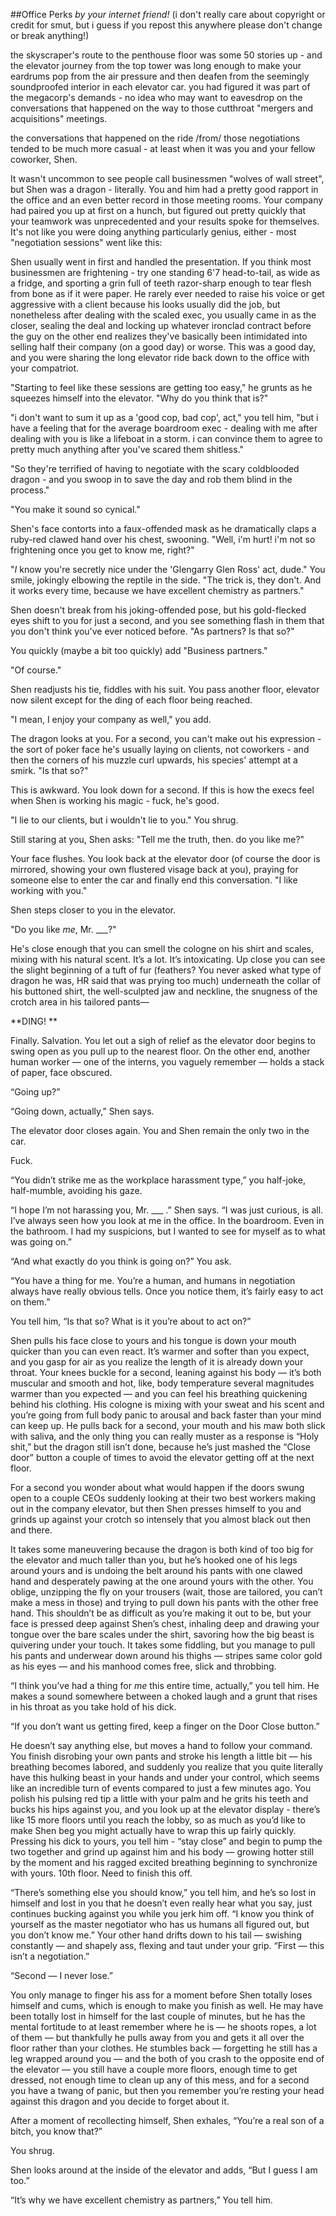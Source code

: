 ##Office Perks
*by your internet friend!*
(i don't really care about copyright or credit for smut, but i guess if you repost this anywhere please don't change or break anything!)

the skyscraper's route to the penthouse floor was some 50 stories up - and the elevator journey from the top tower was long enough to make your eardrums pop from the air pressure and then deafen from the seemingly soundproofed interior in each elevator car. you had figured it was part of the megacorp's demands - no idea who may want to eavesdrop on the conversations that happened on the way to those cutthroat "mergers and acquisitions" meetings. 

the conversations that happened on the ride /from/ those negotiations tended to be much more casual - at least when it was you and your fellow coworker, Shen. 

It wasn't uncommon to see people call businessmen "wolves of wall street", but Shen was a dragon - literally. You and him had a pretty good rapport in the office and an even better record in those meeting rooms. Your company had paired you up at first on a hunch, but figured out pretty quickly that your teamwork was unprecedented and your results spoke for themselves. It's not like you were doing anything particularly genius, either - most "negotiation sessions" went like this: 

Shen usually went in first and handled the presentation. If you think most businessmen are frightening - try one standing 6'7 head-to-tail, as wide as a fridge, and sporting a grin full of teeth razor-sharp enough to tear flesh from bone as if it were paper. He rarely ever needed to raise his voice or get aggressive with a client because his looks usually did the job, but nonetheless after dealing with the scaled exec, you usually came in as the closer, sealing the deal and locking up whatever ironclad contract before the guy on the other end realizes they've basically been intimidated into selling half their company (on a good day) or worse. This was a good day, and you were sharing the long elevator ride back down to the office with your compatriot. 

"Starting to feel like these sessions are getting too easy," he grunts as he squeezes himself into the elevator. "Why do you think that is?"

"i don't want to sum it up as a 'good cop, bad cop', act," you tell him, "but i have a feeling that for the average boardroom exec - dealing with me after dealing with you is like a lifeboat in a storm. i can convince them to agree to pretty much anything after you've scared them shitless."

"So they're terrified of having to negotiate with the scary coldblooded dragon - and you swoop in to save the day and rob them blind in the process."

"You make it sound so cynical."

Shen's face contorts into a faux-offended mask as he dramatically claps a ruby-red clawed hand over his chest, swooning. "Well, i'm hurt! i'm not so frightening once you get to know me, right?"

"*I* know you're secretly nice under the 'Glengarry Glen Ross' act, dude." You smile, jokingly elbowing the reptile in the side. "The trick is, they don't. And it works every time, because we have excellent chemistry as partners."

Shen doesn't break from his joking-offended pose, but his gold-flecked eyes shift to you for just a second, and you see something flash in them that you don't think you've ever noticed before. "As partners? Is that so?"

You quickly (maybe a bit too quickly) add "Business partners."

"Of course." 

Shen readjusts his tie, fiddles with his suit. You pass another floor, elevator now silent except for the ding of each floor being reached.

"I mean, I enjoy your company as well," you add. 

The dragon looks at you. For a second, you can't make out his expression - the sort of poker face he's usually laying on clients, not coworkers - and then the corners of his muzzle curl upwards, his species' attempt at a smirk. "Is that so?"  

This is awkward. You look down for a second.  If this is how the execs feel when Shen is working his magic - fuck, he's good.

"I lie to our clients, but i wouldn't lie to you." You shrug.

Still staring at you, Shen asks: "Tell me the truth, then. do you like me?"

Your face flushes. You look back at the elevator door (of course the door is mirrored, showing your own flustered visage back at you), praying for someone else to enter the car and finally end this conversation. "I like working with you."

Shen steps closer to you in the elevator. 

"Do you like *me*, Mr. ___?"

He's close enough that you can smell the cologne on his shirt and scales, mixing with his natural scent. It’s a lot. It’s intoxicating. Up close you can see the slight beginning of a tuft of fur (feathers? You never asked what type of dragon he was, HR said that was prying too much) underneath the collar of his buttoned shirt, the well-sculpted jaw and neckline, the snugness of the crotch area in his tailored pants— 

**DING! **

Finally. Salvation. You let out a sigh of relief as the elevator door begins to swing open as you pull up to the nearest floor. On the other end, another human worker — one of the interns, you vaguely remember — holds a stack of paper, face obscured.

“Going up?”

“Going down, actually,” Shen says. 

The elevator door closes again. You and Shen remain the only two in the car.

Fuck.

“You didn’t strike me as the workplace harassment type,” you half-joke, half-mumble, avoiding his gaze.

“I hope I’m not harassing you, Mr. ___ .” Shen says. “I was just curious, is all. I’ve always seen how you look at me in the office. In the boardroom. Even in the bathroom. I had my suspicions, but I wanted to see for myself as to what was going on.” 

“And what exactly do you think is going on?” You ask.

“You have a thing for me. You’re a human, and humans in negotiation always have really obvious tells. Once you notice them, it’s fairly easy to act on them.” 

You tell him, “Is that so? What is it you’re about to act on?”

Shen pulls his face close to yours and his tongue is down your mouth quicker than you can even react. It’s warmer and softer than you expect, and you gasp for air as you realize the length of it is already down your throat. Your knees buckle for a second, leaning against his body — it’s both muscular and smooth and hot, like, body temperature several magnitudes warmer than you expected — and you can feel his breathing quickening behind his clothing. His cologne is mixing with your sweat and his scent and you’re going from full body panic to arousal and back faster than your mind can keep up. He pulls back for a second, your mouth and his maw both slick with saliva, and the only thing you can really muster as a response is “Holy shit,” but the dragon still isn’t done, because he’s just mashed the “Close door” button a couple of times to avoid the elevator getting off at the next floor.

For a second you wonder about what would happen if the doors swung open to a couple CEOs suddenly looking at their two best workers making out in the company elevator, but then Shen presses himself to you and grinds up against your crotch so intensely that you almost black out then and there. 

It takes some maneuvering because the dragon is both kind of too big for the elevator and much taller than you, but he’s hooked one of his legs around yours and is undoing the belt around his pants with one clawed hand and desperately pawing at the one around yours with the other. You oblige, unzipping the fly on your trousers (wait, those are tailored, you can’t make a mess in those) and trying to pull down his pants with the other free hand. This shouldn’t be as difficult as you’re making it out to be, but your face is pressed deep against Shen’s chest, inhaling deep and drawing your tongue over the bare scales under the shirt, savoring how the big beast is quivering under your touch. It takes some fiddling, but you manage to pull his pants and underwear down around his thighs —  stripes same color gold as his eyes — and his manhood comes free, slick and throbbing.

“I think you’ve had a thing for *me* this entire time, actually,” you tell him. He makes a sound somewhere between a choked laugh and a grunt that rises in his throat as you take hold of his dick. 

“If you don’t want us getting fired, keep a finger on the Door Close button.” 

He doesn’t say anything else, but moves a hand to follow your command. You finish disrobing your own pants and stroke his length a little bit — his breathing becomes labored, and suddenly you realize that you quite literally have this hulking beast in your hands and under your control, which seems like an incredible turn of events compared to just a few minutes ago. You polish his pulsing red tip a little with your palm and he grits his teeth and bucks his hips against you, and you look up at the elevator display - there’s like 15 more floors until you reach the lobby, so as much as you’d like to make Shen beg you might actually have to wrap this up fairly quickly. Pressing his dick to yours, you tell him - “stay close” and begin to pump the two together and grind up against him and his body — growing hotter still by the moment and his ragged excited breathing beginning to synchronize with yours. 10th floor. Need to finish this off. 

“There’s something else you should know,” you tell him, and he’s so lost in himself and lost in you that he doesn’t even really hear what you say, just continues bucking against you while you jerk him off. “I know you think of yourself as the master negotiator who has us humans all figured out, but you don’t know me.” Your other hand drifts down to his tail — swishing constantly — and shapely ass, flexing and taut under your grip. “First — this isn’t a negotiation.”

“Second — I never lose.” 

You only manage to finger his ass for a moment before Shen totally loses himself and cums, which is enough to make you finish as well. He may have been totally lost in himself for the last couple of minutes, but he has the mental fortitude to at least remember where he is — he shoots ropes, a lot of them — but thankfully he pulls away from you and gets it all over the floor rather than your clothes. He stumbles back — forgetting he still has a leg wrapped around you — and the both of you crash to the opposite end of the elevator — you still have a couple more floors, enough time to get dressed, not enough time to clean up any of this mess, and for a second you have a twang of panic, but then you remember you’re resting your head against this dragon and you decide to forget about it. 

After a moment of recollecting himself, Shen exhales, “You’re a real son of a bitch, you know that?”

You shrug. 


Shen looks around at the inside of the elevator and adds, “But I guess I am too.”

“It’s why we have excellent chemistry as partners,” You tell him.